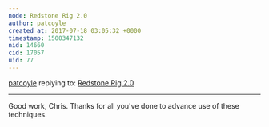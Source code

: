 ```yaml
---
node: Redstone Rig 2.0
author: patcoyle
created_at: 2017-07-18 03:05:32 +0000
timestamp: 1500347132
nid: 14660
cid: 17057
uid: 77
---
```




[patcoyle](../profile/patcoyle) replying to: [Redstone Rig 2.0](../notes/cfastie/07-18-2017/redstone-rig-2-0)

----
Good work, Chris. Thanks for all you've done to advance use of these techniques.